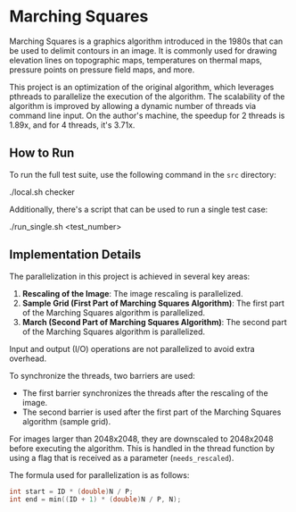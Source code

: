 # Marching Squares

Marching Squares is a graphics algorithm introduced in the 1980s that can be used to delimit contours in an image. It is commonly used for drawing elevation lines on topographic maps, temperatures on thermal maps, pressure points on pressure field maps, and more.

This project is an optimization of the original algorithm, which leverages pthreads to parallelize the execution of the algorithm. The scalability of the algorithm is improved by allowing a dynamic number of threads via command line input. On the author's machine, the speedup for 2 threads is 1.89x, and for 4 threads, it's 3.71x.

## How to Run

To run the full test suite, use the following command in the `src` directory:

./local.sh checker


Additionally, there's a script that can be used to run a single test case:

./run_single.sh <test_number>


## Implementation Details

The parallelization in this project is achieved in several key areas:

1. **Rescaling of the Image**: The image rescaling is parallelized.
2. **Sample Grid (First Part of Marching Squares Algorithm)**: The first part of the Marching Squares algorithm is parallelized.
3. **March (Second Part of Marching Squares Algorithm)**: The second part of the Marching Squares algorithm is parallelized.

Input and output (I/O) operations are not parallelized to avoid extra overhead.

To synchronize the threads, two barriers are used:

- The first barrier synchronizes the threads after the rescaling of the image.
- The second barrier is used after the first part of the Marching Squares algorithm (sample grid).

For images larger than 2048x2048, they are downscaled to 2048x2048 before executing the algorithm. This is handled in the thread function by using a flag that is received as a parameter (`needs_rescaled`).

The formula used for parallelization is as follows:

```c
int start = ID * (double)N / P;
int end = min((ID + 1) * (double)N / P, N);

